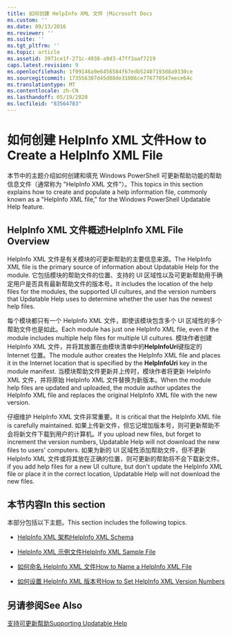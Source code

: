 ```yaml
---
title: 如何创建 HelpInfo XML 文件 |Microsoft Docs
ms.custom: ''
ms.date: 09/13/2016
ms.reviewer: ''
ms.suite: ''
ms.tgt_pltfrm: ''
ms.topic: article
ms.assetid: 3971ce1f-271c-4938-a9d3-47ff3aaf7219
caps.latest.revision: 9
ms.openlocfilehash: 1f09146a9e6456584f67edb52407193d8a9330ce
ms.sourcegitcommit: 173556307d45d88de31086ce776770547eece64c
ms.translationtype: MT
ms.contentlocale: zh-CN
ms.lasthandoff: 05/19/2020
ms.locfileid: "83564783"
---
```

# <a name="how-to-create-a-helpinfo-xml-file"></a><span data-ttu-id="750dc-102">如何创建 HelpInfo XML 文件</span><span class="sxs-lookup"><span data-stu-id="750dc-102">How to Create a HelpInfo XML File</span></span>

<span data-ttu-id="750dc-103">本节中的主题介绍如何创建和填充 Windows PowerShell 可更新帮助功能的帮助信息文件（通常称为 "HelpInfo XML 文件"）。</span><span class="sxs-lookup"><span data-stu-id="750dc-103">This topics in this section explains how to create and populate a help information file, commonly known as a "HelpInfo XML file," for the Windows PowerShell Updatable Help feature.</span></span>

## <a name="helpinfo-xml-file-overview"></a><span data-ttu-id="750dc-104">HelpInfo XML 文件概述</span><span class="sxs-lookup"><span data-stu-id="750dc-104">HelpInfo XML File Overview</span></span>

<span data-ttu-id="750dc-105">HelpInfo XML 文件是有关模块的可更新帮助的主要信息来源。</span><span class="sxs-lookup"><span data-stu-id="750dc-105">The HelpInfo XML file is the primary source of information about Updatable Help for the module.</span></span> <span data-ttu-id="750dc-106">它包括模块的帮助文件的位置、支持的 UI 区域性以及可更新帮助用于确定用户是否具有最新帮助文件的版本号。</span><span class="sxs-lookup"><span data-stu-id="750dc-106">It includes the location of the help files for the modules, the supported UI cultures, and the version numbers that Updatable Help uses to determine whether the user has the newest help files.</span></span>

<span data-ttu-id="750dc-107">每个模块都只有一个 HelpInfo XML 文件，即使该模块包含多个 UI 区域性的多个帮助文件也是如此。</span><span class="sxs-lookup"><span data-stu-id="750dc-107">Each module has just one HelpInfo XML file, even if the module includes multiple help files for multiple UI cultures.</span></span> <span data-ttu-id="750dc-108">模块作者创建 HelpInfo XML 文件，并将其放置在由模块清单中的**HelpInfoUri**键指定的 Internet 位置。</span><span class="sxs-lookup"><span data-stu-id="750dc-108">The module author creates the HelpInfo XML file and places it in the Internet location that is specified by the **HelpInfoUri** key in the module manifest.</span></span> <span data-ttu-id="750dc-109">当模块帮助文件更新并上传时，模块作者将更新 HelpInfo XML 文件，并将原始 HelpInfo XML 文件替换为新版本。</span><span class="sxs-lookup"><span data-stu-id="750dc-109">When the module help files are updated and uploaded, the module author updates the HelpInfo XML file and replaces the original HelpInfo XML file with the new version.</span></span>

<span data-ttu-id="750dc-110">仔细维护 HelpInfo XML 文件非常重要。</span><span class="sxs-lookup"><span data-stu-id="750dc-110">It is critical that the HelpInfo XML file is carefully maintained.</span></span> <span data-ttu-id="750dc-111">如果上传新文件，但忘记增加版本号，则可更新帮助不会将新文件下载到用户的计算机。</span><span class="sxs-lookup"><span data-stu-id="750dc-111">If you upload new files, but forget to increment the version numbers, Updatable Help will not download the new files to users' computers.</span></span> <span data-ttu-id="750dc-112">如果为新的 UI 区域性添加帮助文件，但不更新 HelpInfo XML 文件或将其放在正确的位置，则可更新的帮助将不会下载新文件。</span><span class="sxs-lookup"><span data-stu-id="750dc-112">if you add help files for a new UI culture, but don't update the HelpInfo XML file or place it in the correct location, Updatable Help will not download the new files.</span></span>

## <a name="in-this-section"></a><span data-ttu-id="750dc-113">本节内容</span><span class="sxs-lookup"><span data-stu-id="750dc-113">In this section</span></span>

<span data-ttu-id="750dc-114">本部分包括以下主题。</span><span class="sxs-lookup"><span data-stu-id="750dc-114">This section includes the following topics.</span></span>

- [<span data-ttu-id="750dc-115">HelpInfo XML 架构</span><span class="sxs-lookup"><span data-stu-id="750dc-115">HelpInfo XML Schema</span></span>](./helpinfo-xml-schema.md)

- [<span data-ttu-id="750dc-116">HelpInfo XML 示例文件</span><span class="sxs-lookup"><span data-stu-id="750dc-116">HelpInfo XML Sample File</span></span>](./helpinfo-xml-sample-file.md)

- [<span data-ttu-id="750dc-117">如何命名 HelpInfo XML 文件</span><span class="sxs-lookup"><span data-stu-id="750dc-117">How to Name a HelpInfo XML File</span></span>](./how-to-name-a-helpinfo-xml-file.md)

- [<span data-ttu-id="750dc-118">如何设置 HelpInfo XML 版本号</span><span class="sxs-lookup"><span data-stu-id="750dc-118">How to Set HelpInfo XML Version Numbers</span></span>](./how-to-set-helpinfo-xml-version-numbers.md)

## <a name="see-also"></a><span data-ttu-id="750dc-119">另请参阅</span><span class="sxs-lookup"><span data-stu-id="750dc-119">See Also</span></span>

[<span data-ttu-id="750dc-120">支持可更新帮助</span><span class="sxs-lookup"><span data-stu-id="750dc-120">Supporting Updatable Help</span></span>](./supporting-updatable-help.md)
